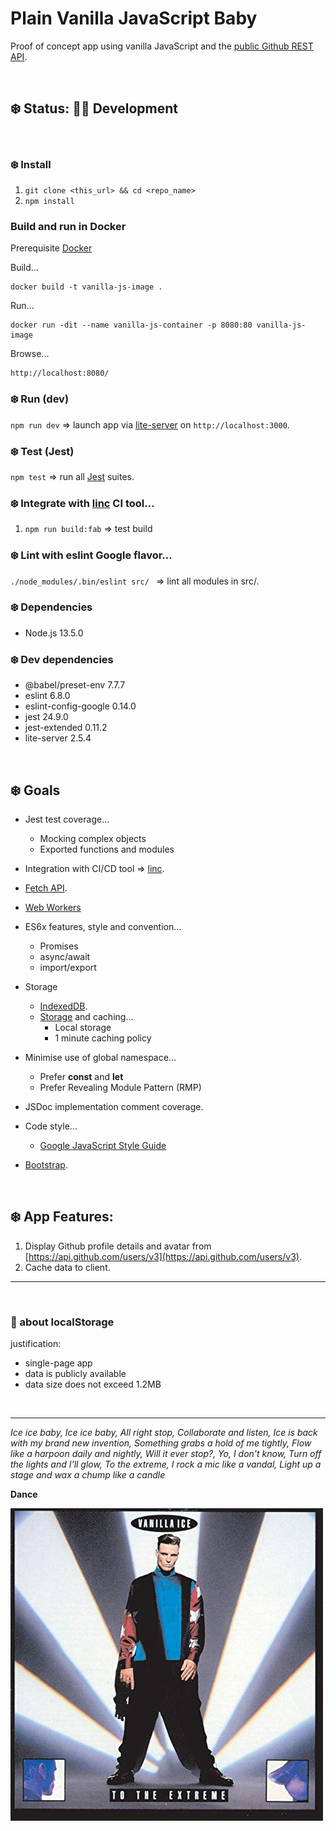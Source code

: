# Plain Vanilla JavaScript Baby

Proof of concept app using vanilla JavaScript and the [public Github REST API](https://developer.github.com/v3/#current-version).

<br>

## ❄️ Status: 👷‍♀️ Development

<br>

### ❄️ Install

1. `git clone <this_url> && cd <repo_name>`
1. `npm install`

### Build and run in Docker

Prerequisite [Docker](https://docs.docker.com/install/)

Build...

````
docker build -t vanilla-js-image .
````

Run...
````
docker run -dit --name vanilla-js-container -p 8080:80 vanilla-js-image
````

Browse...
````
http://localhost:8080/
````


### ❄️ Run (dev)

`npm run dev` => launch app via [lite-server](https://github.com/johnpapa/lite-server#readme) on `http://localhost:3000`.

### ❄️ Test (Jest)

`npm test` => run all [Jest](https://jestjs.io/docs/en/getting-started) suites.

### ❄️ Integrate with [linc](https://linc.sh/) CI tool...

1. `npm run build:fab` => test build

### ❄️ Lint with eslint Google flavor...

`./node_modules/.bin/eslint src/ ` => lint all modules in src/.

### ❄️ Dependencies

* Node.js 13.5.0

### ❄️ Dev dependencies

* @babel/preset-env 7.7.7
* eslint 6.8.0
* eslint-config-google 0.14.0
* jest 24.9.0
* jest-extended 0.11.2
* lite-server 2.5.4

<br>

## ❄️ Goals

* Jest test coverage...
    * Mocking complex objects
    * Exported functions and modules

* Integration with CI/CD tool => [linc](https://linc.sh/).

* [Fetch API](https://fetch.spec.whatwg.org/).

* [Web Workers](https://html.spec.whatwg.org/multipage/#toc-workers)

* ES6x features, style and convention...
    * Promises
    * async/await
    * import/export

* Storage
    * [IndexedDB](https://developer.mozilla.org/en-US/docs/Web/API/IndexedDB_API).
    * [Storage](https://html.spec.whatwg.org/multipage/webstorage.html#the-localstorage-attribute) and caching...
        * Local storage
        * 1 minute caching policy

* Minimise use of global namespace...
    * Prefer **const** and **let**
    * Prefer Revealing Module Pattern (RMP)

* JSDoc implementation comment coverage.

* Code style...
    * [Google JavaScript Style Guide](https://google.github.io/styleguide/jsguide.html#introduction)

* [Bootstrap](https://getbootstrap.com/).

<br>

## ❄️ App Features:

1. Display Github profile details and avatar from [https://api.github.com/users/v3](https://api.github.com/users/v3).
2. Cache data to client.

<hr>

<br>

### 🍦 about localStorage

justification:

* single-page app
* data is publicly available
* data size does not exceed 1.2MB

<br>

<hr>

*Ice ice baby, Ice ice baby, All right stop, Collaborate and listen, Ice is back with my brand new invention, Something grabs a hold of me tightly, Flow like a harpoon daily and nightly, Will it ever stop?, Yo, I don't know, Turn off the lights and I'll glow, To the extreme, I rock a mic like a vandal, Light up a stage and wax a chump like a candle*

**Dance**

![Vanilla Ice - To The Extreme album cover](readme.jpg)